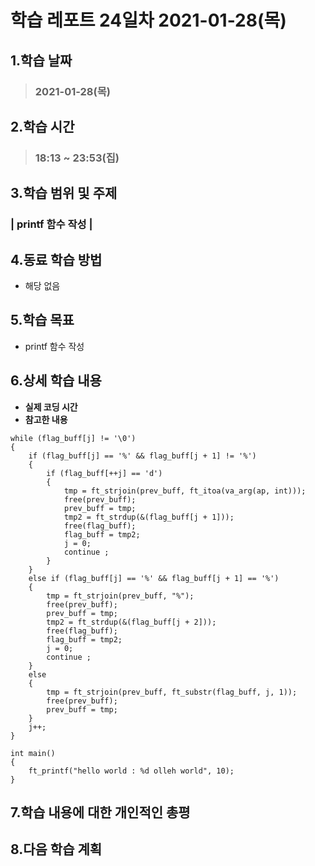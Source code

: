 # 학습 레포트 24일차 2021-01-28(목)
## 1.학습 날짜
> ### 2021-01-28(목)
## 2.학습 시간
> ### 18:13 ~ 23:53(집)
## 3.학습 범위 및 주제
### | printf 함수 작성 |
## 4.동료 학습 방법
- 해당 없음
## 5.학습 목표
- printf 함수 작성
## 6.상세 학습 내용
- **실제 코딩 시간**
- **참고한 내용**

```
while (flag_buff[j] != '\0')
{
    if (flag_buff[j] == '%' && flag_buff[j + 1] != '%')
    {
        if (flag_buff[++j] == 'd')
        {
            tmp = ft_strjoin(prev_buff, ft_itoa(va_arg(ap, int)));
            free(prev_buff);
            prev_buff = tmp;
            tmp2 = ft_strdup(&(flag_buff[j + 1]));
            free(flag_buff);
            flag_buff = tmp2;
            j = 0;
            continue ;
        }
    }
    else if (flag_buff[j] == '%' && flag_buff[j + 1] == '%')
    {
        tmp = ft_strjoin(prev_buff, "%");
        free(prev_buff);
        prev_buff = tmp;
        tmp2 = ft_strdup(&(flag_buff[j + 2]));
        free(flag_buff);
        flag_buff = tmp2;
        j = 0;
        continue ;
    }
    else
    {
        tmp = ft_strjoin(prev_buff, ft_substr(flag_buff, j, 1));
        free(prev_buff);
        prev_buff = tmp;
    }
    j++;
}

int main()
{
    ft_printf("hello world : %d olleh world", 10);
}
```

## 7.학습 내용에 대한 개인적인 총평
## 8.다음 학습 계획